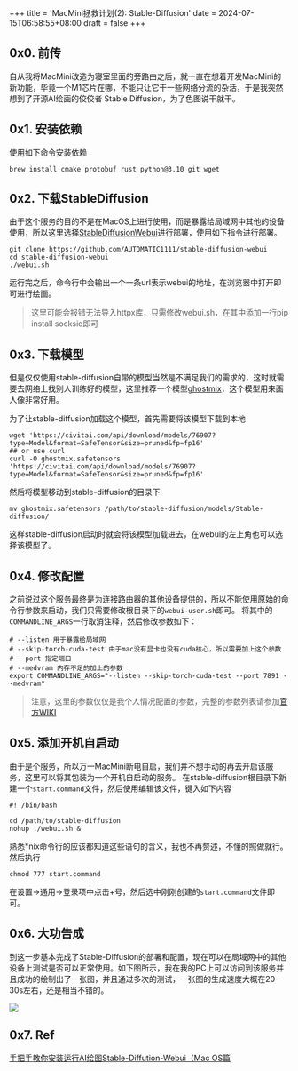 +++
title = 'MacMini拯救计划(2): Stable-Diffusion'
date = 2024-07-15T06:58:55+08:00
draft = false
+++
## 0x0. 前传
自从我将MacMini改造为寝室里面的旁路由之后，就一直在想着开发MacMini的新功能，毕竟一个M1芯片在哪，不能只让它干一些网络分流的杂活，于是我突然想到了开源AI绘画的佼佼者 Stable Diffusion，为了色图说干就干。

## 0x1. 安装依赖
使用如下命令安装依赖
```
brew install cmake protobuf rust python@3.10 git wget
```

## 0x2. 下载StableDiffusion
由于这个服务的目的不是在MacOS上进行使用，而是暴露给局域网中其他的设备使用，所以这里选择[StableDiffusionWebui](https://github.com/AUTOMATIC1111/stable-diffusion-webui)进行部署，使用如下指令进行部署。
```
git clone https://github.com/AUTOMATIC1111/stable-diffusion-webui
cd stable-diffusion-webui
./webui.sh
```
运行完之后，命令行中会输出一个一条url表示webui的地址，在浏览器中打开即可进行绘画。
> 这里可能会报错无法导入httpx库，只需修改webui.sh，在其中添加一行pip install socksio即可

## 0x3. 下载模型
但是仅仅使用stable-diffusion自带的模型当然是不满足我们的需求的，这时就需要去网络上找别人训练好的模型，这里推荐一个模型[ghostmix](https://civitai.com/models/36520/ghostmix)，这个模型用来画人像非常好用。

为了让stable-diffusion加载这个模型，首先需要将该模型下载到本地
```
wget 'https://civitai.com/api/download/models/76907?type=Model&format=SafeTensor&size=pruned&fp=fp16'
## or use curl
curl -O ghostmix.safetensors 'https://civitai.com/api/download/models/76907?type=Model&format=SafeTensor&size=pruned&fp=fp16'
```
然后将模型移动到stable-diffusion的目录下
```
mv ghostmix.safetensors /path/to/stable-diffusion/models/Stable-diffusion/
```
这样stable-diffusion启动时就会将该模型加载进去，在webui的左上角也可以选择该模型了。

## 0x4. 修改配置
之前说过这个服务最终是为连接路由器的其他设备提供的，所以不能使用原始的命令行参数来启动，我们只需要修改根目录下的`webui-user.sh`即可。
将其中的`COMMANDLINE_ARGS`一行取消注释，然后修改参数如下：
```
# --listen 用于暴露给局域网
# --skip-torch-cuda-test 由于mac没有显卡也没有cuda核心，所以需要加上这个参数
# --port 指定端口
# --medvram 内存不足的加上的参数
export COMMANDLINE_ARGS="--listen --skip-torch-cuda-test --port 7891 --medvram"
```
> 注意，这里的参数仅仅是我个人情况配置的参数，完整的参数列表请参加[官方WIKI](https://github.com/AUTOMATIC1111/stable-diffusion-webui/wiki/Command-Line-Arguments-and-Settings)

## 0x5. 添加开机自启动
由于是个服务，所以万一MacMini断电自启，我们并不想手动的再去开启该服务，这里可以将其包装为一个开机自启动的服务。
在stable-diffusion根目录下新建一个`start.command`文件，然后使用编辑该文件，键入如下内容
```
#! /bin/bash

cd /path/to/stable-diffusion
nohup ./webui.sh &
```
熟悉*nix命令行的应该都知道这些语句的含义，我也不再赘述，不懂的照做就行。
然后执行
```
chmod 777 start.command
```
在设置->通用->登录项中点击+号，然后选中刚刚创建的`start.command`文件即可。

## 0x6. 大功告成
到这一步基本完成了Stable-Diffusion的部署和配置，现在可以在局域网中的其他设备上测试是否可以正常使用。如下图所示，我在我的PC上可以访问到该服务并且成功的绘制出了一张图，并且通过多次的测试，一张图的生成速度大概在20-30s左右，还是相当不错的。

![](/img/MacMini拯救计划-2-Stable-Diffusion/1.png)

## 0x7. Ref
[手把手教你安装运行AI绘图Stable-Diffution-Webui（Mac OS篇](https://zhuanlan.zhihu.com/p/609577723)
